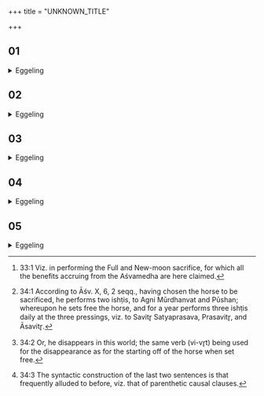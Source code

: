 +++
title = "UNKNOWN_TITLE"

+++


##  01
<details><summary>Eggeling</summary>

1. And, verily, even on this occasion [^egg_147], they slaughter the sacrificial horse (Aśvamedha) as a sacrifice to the gods: of this (New and Full-moon sacrifice) they say, 'It is the original (normal) Aśvamedha;' and that (real Aśvamedha), indeed, is just the other (modified one); for, indeed, the Aśvamedha is the same as the moon.

[^egg_147]: 33:1 Viz. in performing the Full and New-moon sacrifice, for which all the benefits accruing from the Aśvamedha are here claimed.
</details>

##  02
<details><summary>Eggeling</summary>

2. As to this, they say, 'For each foot of the sacrificial horse they offer an oblation;'--when he performs the Agnihotra in the evening and morning, he offers two oblations in the evening, and two in the morning--that makes four oblations: thus--the horse being four-footed--an oblation is offered for each of its feet.
</details>

##  03
<details><summary>Eggeling</summary>

3. As to this, they say, 'On the starting off of the horse he performs an offering [^egg_148]; for the moon, doubtless, is the same as King Soma, the food of the gods: when, during that night (of new moon), he does not appear either in the east or in the west, then he comes to this world, and starts for this world [^egg_149].

[^egg_148]: 34:1 According to Āśv. X, 6, 2 seqq., having chosen the horse to be sacrificed, he performs two ishṭis, to Agni Mūrdhanvat and Pūshan; whereupon he sets free the horse, and for a year performs three ishṭis daily at the three pressings, viz. to Savitr̥ Satyaprasava, Prasavitr̥, and Āsavitr̥.

[^egg_149]: 34:2 Or, he disappears in this world; the same verb (vi-vr̥t) being used for the disappearance as for the starting off of the horse when set free.
</details>

##  04
<details><summary>Eggeling</summary>

4. Now, when he performs the New-moon sacrifice, he thereby performs the (same) offering (as) on the starting of that (horse), and when he performs the Full-moon sacrifice he slaughters the sacrificial horse itself, and, having slaughtered it, he presents it to the gods. The other (real) horse-sacrifice they indeed perform (only) a year after (the starting offering), but this month (of the Full and New-moon sacrifice), revolving, makes up a year [^egg_150]: thus the sacrificial horse comes to be slaughtered for him year after year.

[^egg_150]: 34:3 The syntactic construction of the last two sentences is that frequently alluded to before, viz. that of parenthetic causal clauses.
</details>

##  05
<details><summary>Eggeling</summary>

5. Verily, then, for him who, knowing this, offers both the Agnihotra and the Full and New-moon sacrifices, they slaughter the sacrificial horse month by month; and month by month the Aśvamedha is offered for him, and his Agnihotra and Full and New-moon sacrifices come to pass into the Aśvamedha.
</details>